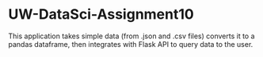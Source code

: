 # UW-DataSci-Assignment10

This application takes simple data (from .json and .csv files) converts it to a pandas dataframe, then integrates with Flask API to query data to the user. 
